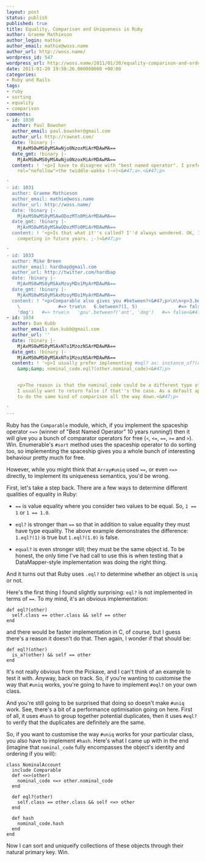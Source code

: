 ```yaml
---
layout: post
status: publish
published: true
title: Equality, Comparison and Uniqueness in Ruby
author: Graeme Mathieson
author_login: mathie
author_email: mathie@woss.name
author_url: http://woss.name/
wordpress_id: 547
wordpress_url: http://woss.name/2011/01/20/equality-comparison-and-ordering-in-ruby/
date: 2011-01-20 19:50:26.000000000 +00:00
categories:
- Ruby and Rails
tags:
- ruby
- sorting
- equality
- comparison
comments:
- id: 1030
  author: Paul Bowsher
  author_email: paul.bowsher@gmail.com
  author_url: http://rawnet.com/
  date: !binary |-
    MjAxMS0wMS0yMSAwNjo0NzoxMiArMDAwMA==
  date_gmt: !binary |-
    MjAxMS0wMS0yMSAwNjo0NzoxMiArMDAwMA==
  content: ! '<p>I have to disagree with "best named operator". I prefer <a href="http:&#47;&#47;twiddlewakka.com&#47;"
    rel="nofollow">the twiddle-wakka (~>)<&#47;a>.<&#47;p>

'
- id: 1031
  author: Graeme Mathieson
  author_email: mathie@woss.name
  author_url: http://woss.name/
  date: !binary |-
    MjAxMS0wMS0yMSAwODozMTo0MiArMDAwMA==
  date_gmt: !binary |-
    MjAxMS0wMS0yMSAwODozMTo0MiArMDAwMA==
  content: ! '<p>Is that what it''s called? I''d always wondered. OK, I can see it
    competing in future years. ;-)<&#47;p>

'
- id: 1033
  author: Mike Breen
  author_email: hardbap@gmail.com
  author_url: http://twitter.com/hardbap
  date: !binary |-
    MjAxMS0wMS0yMSAxMzoyMDo1MyArMDAwMA==
  date_gmt: !binary |-
    MjAxMS0wMS0yMSAxMzoyMDo1MyArMDAwMA==
  content: ! "<p>Comparable also gives you #between?<&#47;p>\n\n<p>3.between?(1, 5)
    \              #=> true\n   6.between?(1, 5)               #=> false\n   'cat'.between?('ant',
    'dog')   #=> true\n   'gnu'.between?('ant', 'dog')   #=> false<&#47;p>\n"
- id: 1034
  author: Dan Kubb
  author_email: dan.kubb@gmail.com
  author_url: ''
  date: !binary |-
    MjAxMS0wMS0yMSAxNTo1MzozNSArMDAwMA==
  date_gmt: !binary |-
    MjAxMS0wMS0yMSAxNTo1MzozNSArMDAwMA==
  content: ! '<p>I usually prefer implementing #eql? as: instance_of?(other.class)
    &amp;&amp; nominal_code.eql?(other.nominal_code)<&#47;p>


    <p>The reason is that the nominal_code could be a different type of object, and
    I usually want to return false if that''s the case. As a default approach I like
    to do the same kind of comparison all the way down.<&#47;p>

'
---
```

Ruby has the `Comparable` module, which, if you implement the spaceship operator `<=>` (winner of "Best Named Operator" 10 years running!) then it will give you a bunch of comparator operators for free (`<`, `<=`, `==`, `>=` and `>`). Win. Enumerable's `#sort` method uses the spaceship operator to do sorting too, so implementing the spaceship gives you a whole bunch of interesting behaviour pretty much for free.

However, while you might think that `Array#uniq` used `==`, or even `<=>` directly, to implement its uniqueness semantics, you'd be wrong.

First, let's take a step back. There are a few ways to determine different qualities of equality in Ruby:

* `==` is value equality where you consider two values to be equal. So, `1 == 1` or `1 == 1.0`.

* `eql?` is stronger than `==` so that in addition to value equality they must have type equality. The above example demonstrates the difference: `1.eql?(1)` is true but `1.eql?(1.0)` is false.

* `equal?` is even stronger still; they must be the same object id. To be honest, the only time I've had call to use this is when testing that a DataMapper-style implementation was doing the right thing.

And it turns out that Ruby uses `.eql?` to determine whether an object is `uniq` or not.

Here's the first thing I found slightly surprising: `eql?` is not implemented in terms of `==`. To my mind, it's an obvious implementation:

    def eql?(other)
      self.class == other.class && self == other
    end

and there would be faster implementation in C, of course, but I guess there's a reason it doesn't do that. Then again, I wonder if that should be:

    def eql?(other)
      is_a?(other) && self == other
    end

It's not really obvious from the Pickaxe, and I can't think of an example to test it with. Anyway, back on track. So, if you're wanting to customise the way that `#uniq` works, you're going to have to implement `#eql?` on your own class.

And you're still going to be surprised that doing so doesn't make `#uniq` work. See, there's a bit of a performance optimisation going on here. First of all, it uses `#hash` to group together potential duplicates, then it uses `#eql?` to verify that the duplicates are definitely are the same.

So, if you want to customise the way `#uniq` works for your particular class, you also have to implement `#hash`. Here's what I came up with in the end (imagine that `nominal_code` fully encompasses the object's identity and ordering if you will):

    class NominalAccount
      include Comparable
      def <=>(other)
        nominal_code <=> other.nominal_code
      end

      def eql?(other)
        self.class == other.class && self <=> other
      end

      def hash
        nominal_code.hash
      end
    end

Now I can sort and uniqueify collections of these objects through their natural primary key. Win.
